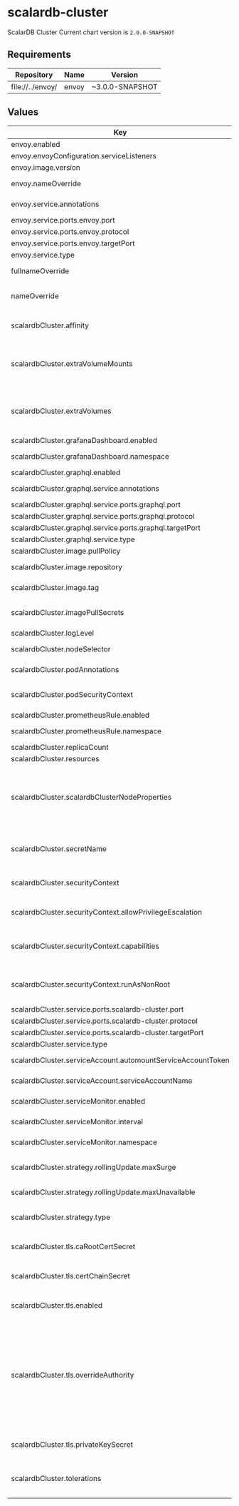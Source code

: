 # scalardb-cluster

ScalarDB Cluster
Current chart version is `2.0.0-SNAPSHOT`

## Requirements

| Repository | Name | Version |
|------------|------|---------|
| file://../envoy/ | envoy | ~3.0.0-SNAPSHOT |

## Values

| Key | Type | Default | Description |
|-----|------|---------|-------------|
| envoy.enabled | bool | `false` | enable envoy |
| envoy.envoyConfiguration.serviceListeners | string | `"scalardb-cluster-service:60053"` | list of service name and port |
| envoy.image.version | string | `"2.0.0-SNAPSHOT"` | Docker tag |
| envoy.nameOverride | string | `"scalardb-cluster"` | String to partially override envoy.fullname template |
| envoy.service.annotations | object | `{}` | Service annotations, e.g: prometheus, etc. |
| envoy.service.ports.envoy.port | int | `60053` | envoy public port |
| envoy.service.ports.envoy.protocol | string | `"TCP"` | envoy protocol |
| envoy.service.ports.envoy.targetPort | int | `60053` | envoy k8s internal name |
| envoy.service.type | string | `"ClusterIP"` | service types in kubernetes |
| fullnameOverride | string | `""` | String to fully override scalardb-cluster.fullname template |
| nameOverride | string | `""` | String to partially override scalardb-cluster.fullname template (will maintain the release name) |
| scalardbCluster.affinity | object | `{}` | The affinity/anti-affinity feature, greatly expands the types of constraints you can express. |
| scalardbCluster.extraVolumeMounts | list | `[]` | Defines additional volume mounts. If you want to get a heap dump of the ScalarDB Cluster node, you need to mount a volume to make the dump file persistent. |
| scalardbCluster.extraVolumes | list | `[]` | Defines additional volumes. If you want to get a heap dump of the ScalarDB Cluster node, you need to mount a volume to make the dump file persistent. |
| scalardbCluster.grafanaDashboard.enabled | bool | `false` | Enable grafana dashboard. |
| scalardbCluster.grafanaDashboard.namespace | string | `"monitoring"` | Which namespace grafana dashboard is located. by default monitoring. |
| scalardbCluster.graphql.enabled | bool | `false` | enable graphql |
| scalardbCluster.graphql.service.annotations | object | `{}` | Service annotations, e.g: prometheus, etc. |
| scalardbCluster.graphql.service.ports.graphql.port | int | `8080` | graphql public port |
| scalardbCluster.graphql.service.ports.graphql.protocol | string | `"TCP"` | graphql protocol |
| scalardbCluster.graphql.service.ports.graphql.targetPort | int | `8080` | graphql k8s internal port |
| scalardbCluster.graphql.service.type | string | `"ClusterIP"` | service types in kubernetes |
| scalardbCluster.image.pullPolicy | string | `"IfNotPresent"` | Specify a image pulling policy. |
| scalardbCluster.image.repository | string | `"ghcr.io/scalar-labs/scalardb-cluster-node"` | Docker image reposiory of ScalarDB Cluster. |
| scalardbCluster.image.tag | string | `""` | Override the image tag whose default is the chart appVersion |
| scalardbCluster.imagePullSecrets | list | `[{"name":"reg-docker-secrets"}]` | Optionally specify an array of imagePullSecrets. Secrets must be manually created in the namespace. |
| scalardbCluster.logLevel | string | `"INFO"` | The log level of ScalarDB Cluster |
| scalardbCluster.nodeSelector | object | `{}` | nodeSelector is form of node selection constraint. |
| scalardbCluster.podAnnotations | object | `{}` | Pod annotations for the scalardb-cluster deployment |
| scalardbCluster.podSecurityContext | object | `{"seccompProfile":{"type":"RuntimeDefault"}}` | PodSecurityContext holds pod-level security attributes and common container settings. |
| scalardbCluster.prometheusRule.enabled | bool | `false` | Enable rules for prometheus. |
| scalardbCluster.prometheusRule.namespace | string | `"monitoring"` | Which namespace prometheus is located. by default monitoring. |
| scalardbCluster.replicaCount | int | `3` | Default values for number of replicas. |
| scalardbCluster.resources | object | `{}` | Resources allowed to the pod. |
| scalardbCluster.scalardbClusterNodeProperties | string | The minimum template of database.properties is set by default. | The database.properties is created based on the values of scalardb-cluster.storageConfiguration by default. If you want to customize database.properties, you can override this value with your database.properties. |
| scalardbCluster.secretName | string | `""` | Secret name that includes sensitive data such as credentials. Each secret key is passed to Pod as environment variables using envFrom. |
| scalardbCluster.securityContext | object | `{"allowPrivilegeEscalation":false,"capabilities":{"drop":["ALL"]},"runAsNonRoot":true}` | Setting security context at the pod applies those settings to all containers in the pod. |
| scalardbCluster.securityContext.allowPrivilegeEscalation | bool | `false` | AllowPrivilegeEscalation controls whether a process can gain more privileges than its parent process |
| scalardbCluster.securityContext.capabilities | object | `{"drop":["ALL"]}` | Capabilities (specifically, Linux capabilities), are used for permission management in Linux. Some capabilities are enabled by default |
| scalardbCluster.securityContext.runAsNonRoot | bool | `true` | Containers should be run as a non-root user with the minimum required permissions (principle of least privilege) |
| scalardbCluster.service.ports.scalardb-cluster.port | int | `60053` | ScalarDB Cluster port. |
| scalardbCluster.service.ports.scalardb-cluster.protocol | string | `"TCP"` | ScalarDB Cluster protocol. |
| scalardbCluster.service.ports.scalardb-cluster.targetPort | int | `60053` | ScalarDB Cluster target port. |
| scalardbCluster.service.type | string | `"ClusterIP"` | service types in kubernetes. |
| scalardbCluster.serviceAccount.automountServiceAccountToken | bool | `true` | Specify to mount a service account token or not |
| scalardbCluster.serviceAccount.serviceAccountName | string | `""` | Name of the existing service account resource |
| scalardbCluster.serviceMonitor.enabled | bool | `false` | Enable metrics collect with prometheus. |
| scalardbCluster.serviceMonitor.interval | string | `"15s"` | Custom interval to retrieve the metrics. |
| scalardbCluster.serviceMonitor.namespace | string | `"monitoring"` | Which namespace prometheus is located. by default monitoring. |
| scalardbCluster.strategy.rollingUpdate.maxSurge | string | `"25%"` | The number of pods that can be created above the desired amount of pods during an update |
| scalardbCluster.strategy.rollingUpdate.maxUnavailable | string | `"25%"` | The number of pods that can be unavailable during the update process |
| scalardbCluster.strategy.type | string | `"RollingUpdate"` | New pods are added gradually, and old pods are terminated gradually, e.g: Recreate or RollingUpdate |
| scalardbCluster.tls.caRootCertSecret | string | `""` | Name of the Secret containing  the custom CA root certificate for TLS communication. |
| scalardbCluster.tls.certChainSecret | string | `""` | Name of the Secret containing  the certificate chain file used for TLS communication. |
| scalardbCluster.tls.enabled | bool | `false` | Enable TLS. You need to enable TLS when you use wire encryption feature of ScalarDB Cluster. |
| scalardbCluster.tls.overrideAuthority | string | `""` | The custom authority for TLS communication. This doesn't change what host is actually connected. This is intended for testing, but may safely be used outside of tests as an alternative to DNS overrides. For example, you can specify the hostname presented in the certificate chain file that you set by using `scalardbCluster.tls.certChainSecret`. This chart uses this value for startupProbe and livenessProbe. |
| scalardbCluster.tls.privateKeySecret | string | `""` | Name of the Secret containing  the private key file used for TLS communication. |
| scalardbCluster.tolerations | list | `[]` | Tolerations are applied to pods, and allow (but do not require) the pods to schedule onto nodes with matching taints. |
